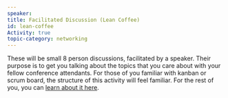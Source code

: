 ```yaml
---
speaker:
title: Facilitated Discussion (Lean Coffee)
id: lean-coffee
Activity: true
topic-category: networking
---
```


These will be small 8 person discussions, facilitated by a speaker. Their purpose is to get you talking about the topics that you care about with your fellow conference attendants.
For those of you familiar with kanban or scrum board, the structure of this activity will feel familiar. For the rest of you, you can [learn about it here](http://leancoffee.org/).